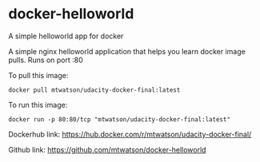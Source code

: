 # docker-helloworld

<!-- ![Docker Pulls](https://img.shields.io/docker/pulls/mtwatson/udacity-docker-final.svg) ![Automated Builds](https://img.shields.io/docker/automated/mtwatson/udacity-docker-final.svg) ![Build Status](https://img.shields.io/docker/build/mtwatson/udacity-docker-final.svg ) -->

A simple helloworld app for docker

A simple nginx helloworld application that helps you learn docker image pulls. Runs on port :80

To pull this image:
```
docker pull mtwatson/udacity-docker-final:latest
```

To run this image:
```
docker run -p 80:80/tcp "mtwatson/udacity-docker-final:latest"
```

Dockerhub link: https://hub.docker.com/r/mtwatson/udacity-docker-final/

Github link: https://github.com/mtwatson/docker-helloworld
